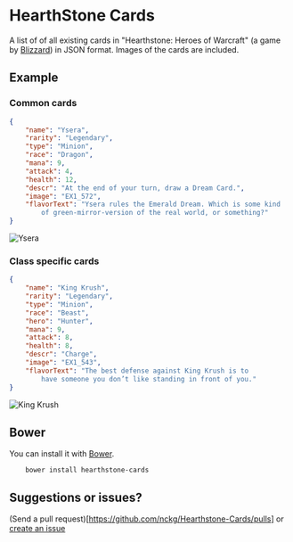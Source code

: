 # HearthStone Cards

A list of of all existing cards in "Hearthstone: Heroes of Warcraft" (a game by [Blizzard](blizzard.com)) in JSON format. Images of the cards are included.

## Example

### Common cards

```json
{
    "name": "Ysera",
    "rarity": "Legendary",
    "type": "Minion",
    "race": "Dragon",
    "mana": 9,
    "attack": 4,
    "health": 12,
    "descr": "At the end of your turn, draw a Dream Card.",
    "image": "EX1_572",
    "flavorText": "Ysera rules the Emerald Dream. Which is some kind 
        of green-mirror-version of the real world, or something?"
}
```

![Ysera](https://raw.github.com/nckg/Hearthstone-Cards/master/cards/EX1_572.png)

### Class specific cards

```json
{
    "name": "King Krush",
    "rarity": "Legendary",
    "type": "Minion",
    "race": "Beast",
    "hero": "Hunter",
    "mana": 9,
    "attack": 8,
    "health": 8,
    "descr": "Charge",
    "image": "EX1_543",
    "flavorText": "The best defense against King Krush is to 
        have someone you don’t like standing in front of you."
}
```

![King Krush](https://raw.github.com/nckg/Hearthstone-Cards/master/cards/EX1_543.png)

## Bower

You can install it with [Bower](http://bower.io/).

```terminal
    bower install hearthstone-cards
```

## Suggestions or issues?

(Send a pull request)[https://github.com/nckg/Hearthstone-Cards/pulls] or [create an issue](https://github.com/nckg/Hearthstone-Cards/issues)
